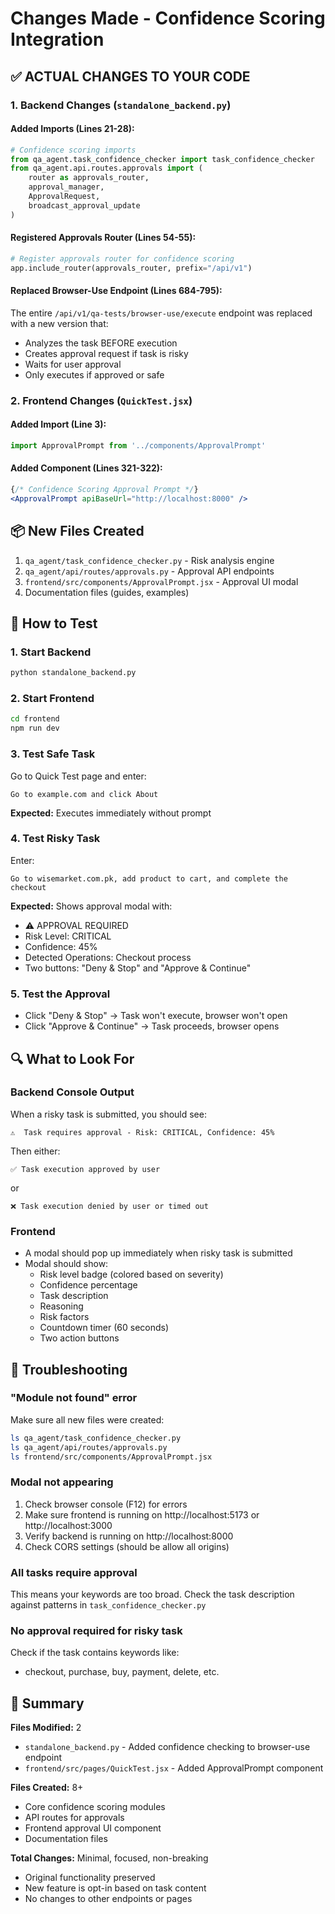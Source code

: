 # Changes Made - Confidence Scoring Integration

## ✅ ACTUAL CHANGES TO YOUR CODE

### 1. Backend Changes (`standalone_backend.py`)

#### Added Imports (Lines 21-28):
```python
# Confidence scoring imports
from qa_agent.task_confidence_checker import task_confidence_checker
from qa_agent.api.routes.approvals import (
    router as approvals_router,
    approval_manager,
    ApprovalRequest,
    broadcast_approval_update
)
```

#### Registered Approvals Router (Lines 54-55):
```python
# Register approvals router for confidence scoring
app.include_router(approvals_router, prefix="/api/v1")
```

#### Replaced Browser-Use Endpoint (Lines 684-795):
The entire `/api/v1/qa-tests/browser-use/execute` endpoint was replaced with a new version that:
- Analyzes the task BEFORE execution
- Creates approval request if task is risky
- Waits for user approval
- Only executes if approved or safe

### 2. Frontend Changes (`QuickTest.jsx`)

#### Added Import (Line 3):
```jsx
import ApprovalPrompt from '../components/ApprovalPrompt'
```

#### Added Component (Lines 321-322):
```jsx
{/* Confidence Scoring Approval Prompt */}
<ApprovalPrompt apiBaseUrl="http://localhost:8000" />
```

## 📦 New Files Created

1. `qa_agent/task_confidence_checker.py` - Risk analysis engine
2. `qa_agent/api/routes/approvals.py` - Approval API endpoints
3. `frontend/src/components/ApprovalPrompt.jsx` - Approval UI modal
4. Documentation files (guides, examples)

## 🧪 How to Test

### 1. Start Backend
```bash
python standalone_backend.py
```

### 2. Start Frontend
```bash
cd frontend
npm run dev
```

### 3. Test Safe Task
Go to Quick Test page and enter:
```
Go to example.com and click About
```
**Expected:** Executes immediately without prompt

### 4. Test Risky Task
Enter:
```
Go to wisemarket.com.pk, add product to cart, and complete the checkout
```
**Expected:** Shows approval modal with:
- ⚠️ APPROVAL REQUIRED
- Risk Level: CRITICAL
- Confidence: 45%
- Detected Operations: Checkout process
- Two buttons: "Deny & Stop" and "Approve & Continue"

### 5. Test the Approval
- Click "Deny & Stop" → Task won't execute, browser won't open
- Click "Approve & Continue" → Task proceeds, browser opens

## 🔍 What to Look For

### Backend Console Output
When a risky task is submitted, you should see:
```
⚠️  Task requires approval - Risk: CRITICAL, Confidence: 45%
```

Then either:
```
✅ Task execution approved by user
```
or
```
❌ Task execution denied by user or timed out
```

### Frontend
- A modal should pop up immediately when risky task is submitted
- Modal should show:
  - Risk level badge (colored based on severity)
  - Confidence percentage
  - Task description
  - Reasoning
  - Risk factors
  - Countdown timer (60 seconds)
  - Two action buttons

## 🐛 Troubleshooting

### "Module not found" error
Make sure all new files were created:
```bash
ls qa_agent/task_confidence_checker.py
ls qa_agent/api/routes/approvals.py
ls frontend/src/components/ApprovalPrompt.jsx
```

### Modal not appearing
1. Check browser console (F12) for errors
2. Make sure frontend is running on http://localhost:5173 or http://localhost:3000
3. Verify backend is running on http://localhost:8000
4. Check CORS settings (should be allow all origins)

### All tasks require approval
This means your keywords are too broad. Check the task description against patterns in `task_confidence_checker.py`

### No approval required for risky task
Check if the task contains keywords like:
- checkout, purchase, buy, payment, delete, etc.

## 📝 Summary

**Files Modified:** 2
- `standalone_backend.py` - Added confidence checking to browser-use endpoint
- `frontend/src/pages/QuickTest.jsx` - Added ApprovalPrompt component

**Files Created:** 8+
- Core confidence scoring modules
- API routes for approvals
- Frontend approval UI component
- Documentation files

**Total Changes:** Minimal, focused, non-breaking
- Original functionality preserved
- New feature is opt-in based on task content
- No changes to other endpoints or pages

